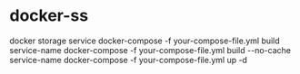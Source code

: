 # docker-ss
docker storage service
docker-compose -f your-compose-file.yml build service-name
docker-compose -f your-compose-file.yml build --no-cache service-name
docker-compose -f your-compose-file.yml up -d
